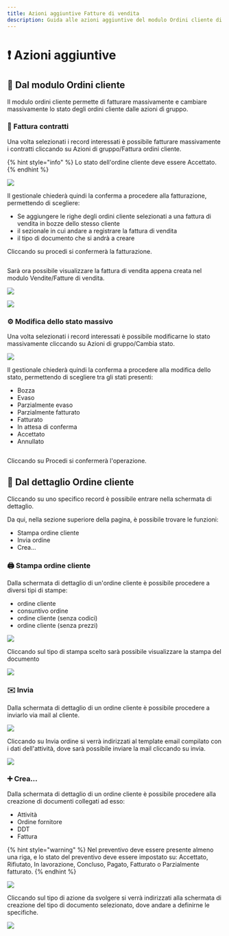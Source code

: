 ```yaml
---
title: Azioni aggiuntive Fatture di vendita
description: Guida alle azioni aggiuntive del modulo Ordini cliente di OpenSTAManager
---
```


# ❗ Azioni aggiuntive

## 👥 Dal modulo Ordini cliente

Il modulo ordini cliente permette di fatturare massivamente e cambiare massivamente lo stato degli ordini cliente dalle azioni di gruppo.

### 📃 Fattura contratti

Una volta selezionati i record interessati è possibile fatturare massivamente i contratti cliccando su Azioni di gruppo/Fattura ordini cliente.

{% hint style="info" %}
Lo stato dell'ordine cliente deve essere Accettato.
{% endhint %}

![](<../../../.gitbook/assets/immagine (71) (1).png>)

Il gestionale chiederà quindi la conferma a procedere alla fatturazione, permettendo di scegliere:

* Se aggiungere le righe degli ordini cliente selezionati a una fattura di vendita in bozze dello stesso cliente
* il sezionale in cui andare a registrare la fattura di vendita
* il tipo di documento che si andrà a creare

Cliccando su procedi si confermerà la fatturazione.

&#x20;                                                 <img src="../../../.gitbook/assets/immagine (40).png" alt="" data-size="original">

Sarà ora possibile visualizzare la fattura di vendita appena creata nel modulo Vendite/Fatture di vendita.

![](<../../../.gitbook/assets/immagine (65).png>)

![](<../../../.gitbook/assets/immagine (32).png>)

### ⚙️ Modifica dello stato massivo

Una volta selezionati i record interessati è possibile modificarne lo stato massivamente cliccando su Azioni di gruppo/Cambia stato.

![](<../../../.gitbook/assets/immagine (17).png>)

Il gestionale chiederà quindi la conferma a procedere alla modifica dello stato, permettendo di scegliere tra gli stati presenti:

* Bozza
* Evaso
* Parzialmente evaso
* Parzialmente fatturato
* Fatturato
* In attesa di conferma
* Accettato
* Annullato

&#x20;                                                  <img src="../../../.gitbook/assets/immagine (42) (2).png" alt="" data-size="original">

Cliccando su Procedi si confermerà l'operazione.

## 👤 Dal dettaglio Ordine cliente

Cliccando su uno specifico record è possibile entrare nella schermata di dettaglio.

Da qui, nella sezione superiore della pagina, è possibile trovare le funzioni:

* Stampa ordine cliente
* Invia ordine
* Crea...

### 🖨️ Stampa ordine cliente

Dalla schermata di dettaglio di un'ordine cliente è possibile procedere a diversi tipi di stampe:

* ordine cliente
* consuntivo ordine
* ordine cliente (senza codici)
* ordine cliente (senza prezzi)

![](<../../../.gitbook/assets/immagine (14).png>)

Cliccando sul tipo di stampa scelto sarà possibile visualizzare la stampa del documento

&#x20;                                           ![](<../../../.gitbook/assets/immagine (12).png>)

### ✉️ Invia

Dalla schermata di dettaglio di un ordine cliente è possibile procedere a inviarlo via mail al cliente.

![](<../../../.gitbook/assets/immagine (21) (1).png>)

Cliccando su Invia ordine si verrà indirizzati al template email compilato con i dati dell'attività, dove sarà possibile inviare la mail cliccando su invia.

![](<../../../.gitbook/assets/immagine (47).png>)

### ➕ Crea...

Dalla schermata di dettaglio di un ordine cliente è possibile procedere alla creazione di documenti collegati ad esso:

* Attività
* Ordine fornitore
* DDT
* Fattura

{% hint style="warning" %}
Nel preventivo deve essere presente almeno una riga, e lo stato del preventivo deve essere impostato su: Accettato, Rifiutato, In lavorazione, Concluso, Pagato, Fatturato o Parzialmente fatturato.
{% endhint %}

![](<../../../.gitbook/assets/immagine (41) (2).png>)

Cliccando sul tipo di azione da svolgere si verrà indirizzati alla schermata di creazione del tipo di documento selezionato, dove andare a definirne le specifiche.

![](<../../../.gitbook/assets/immagine (53) (1).png>)
